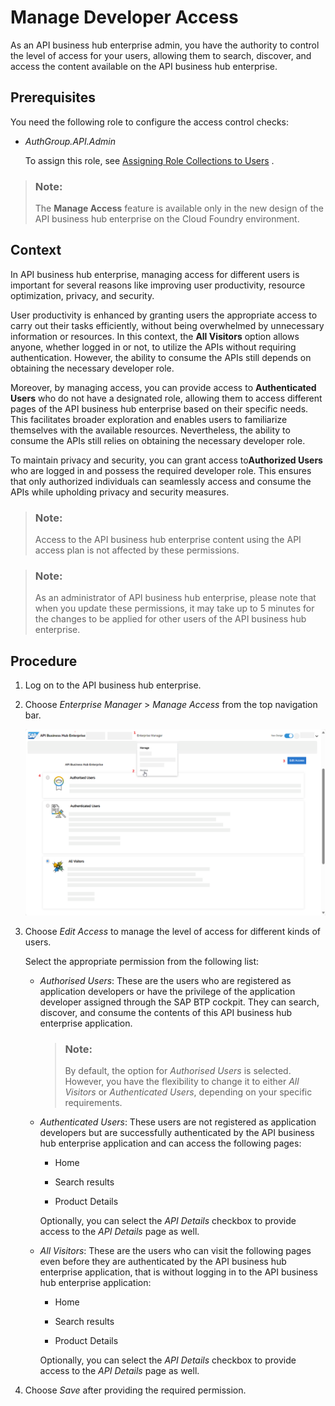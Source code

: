 <!-- loio9df3ecea96b34c5a92ff67d6188470b9 -->

# Manage Developer Access

As an API business hub enterprise admin, you have the authority to control the level of access for your users, allowing them to search, discover, and access the content available on the API business hub enterprise.



<a name="loio9df3ecea96b34c5a92ff67d6188470b9__prereq_wrk_nrx_nyb"/>

## Prerequisites

You need the following role to configure the access control checks:

-   *AuthGroup.API.Admin* 

    To assign this role, see [Assigning Role Collections to Users](APIM-Initial-Setup/assigning-role-collections-to-users-80bb02e.md) .


> ### Note:  
> The **Manage Access** feature is available only in the new design of the API business hub enterprise on the Cloud Foundry environment.



<a name="loio9df3ecea96b34c5a92ff67d6188470b9__context_wsd_mrx_nyb"/>

## Context

In API business hub enterprise, managing access for different users is important for several reasons like improving user productivity, resource optimization, privacy, and security.

User productivity is enhanced by granting users the appropriate access to carry out their tasks efficiently, without being overwhelmed by unnecessary information or resources. In this context, the **All Visitors** option allows anyone, whether logged in or not, to utilize the APIs without requiring authentication. However, the ability to consume the APIs still depends on obtaining the necessary developer role.

Moreover, by managing access, you can provide access to **Authenticated Users** who do not have a designated role, allowing them to access different pages of the API business hub enterprise based on their specific needs. This facilitates broader exploration and enables users to familiarize themselves with the available resources. Nevertheless, the ability to consume the APIs still relies on obtaining the necessary developer role.

To maintain privacy and security, you can grant access to**Authorized Users** who are logged in and possess the required developer role. This ensures that only authorized individuals can seamlessly access and consume the APIs while upholding privacy and security measures.

> ### Note:  
> Access to the API business hub enterprise content using the API access plan is not affected by these permissions.

> ### Note:  
> As an administrator of API business hub enterprise, please note that when you update these permissions, it may take up to 5 minutes for the changes to be applied for other users of the API business hub enterprise.



<a name="loio9df3ecea96b34c5a92ff67d6188470b9__steps_x4n_ksx_nyb"/>

## Procedure

1.  Log on to the API business hub enterprise.

2.  Choose *Enterprise Manager* \> *Manage Access* from the top navigation bar.

    ![](images/Manage_Access_SUI_492ece2.png)

3.  Choose *Edit Access* to manage the level of access for different kinds of users.

    Select the appropriate permission from the following list:

    -   *Authorised Users*: These are the users who are registered as application developers or have the privilege of the application developer assigned through the SAP BTP cockpit. They can search, discover, and consume the contents of this API business hub enterprise application.

        > ### Note:  
        > By default, the option for *Authorised Users* is selected. However, you have the flexibility to change it to either *All Visitors* or *Authenticated Users*, depending on your specific requirements.


    -   *Authenticated Users*: These users are not registered as application developers but are successfully authenticated by the API business hub enterprise application and can access the following pages:

        -   Home

        -   Search results

        -   Product Details


        Optionally, you can select the *API Details* checkbox to provide access to the *API Details* page as well.

    -   *All Visitors*: These are the users who can visit the following pages even before they are authenticated by the API business hub enterprise application, that is without logging in to the API business hub enterprise application:

        -   Home

        -   Search results

        -   Product Details


        Optionally, you can select the *API Details* checkbox to provide access to the *API Details* page as well.


4.  Choose *Save* after providing the required permission.


